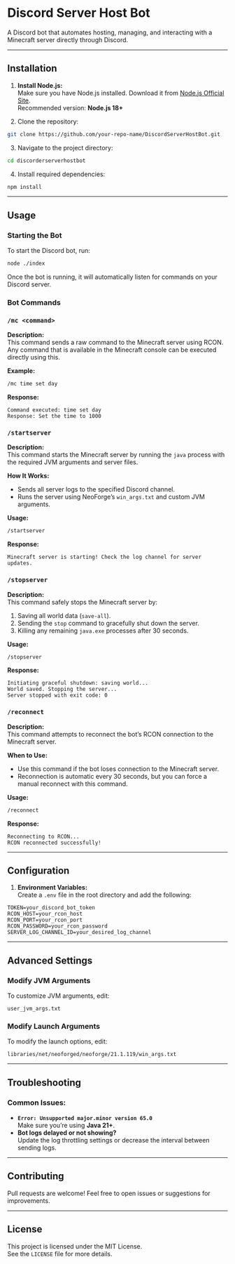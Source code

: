 
# **Discord Server Host Bot**

A Discord bot that automates hosting, managing, and interacting with a Minecraft server directly through Discord.

---

## **Installation**


1. **Install Node.js:**  
   Make sure you have Node.js installed. Download it from [Node.js Official Site](https://nodejs.org/).  
   Recommended version: **Node.js 18+**

2. Clone the repository:
```bash
git clone https://github.com/your-repo-name/DiscordServerHostBot.git
```

3. Navigate to the project directory:
```bash
cd discorderserverhostbot
```

4. Install required dependencies:
```bash
npm install
```

---

## **Usage**

### **Starting the Bot**

To start the Discord bot, run:
```bash
node ./index
```

Once the bot is running, it will automatically listen for commands on your Discord server.

### **Bot Commands**

### `/mc <command>`

**Description:**  
This command sends a raw command to the Minecraft server using RCON.  
Any command that is available in the Minecraft console can be executed directly using this.

**Example:**
```bash
/mc time set day
```
**Response:**
```
Command executed: time set day
Response: Set the time to 1000
```

### `/startserver`

**Description:**  
This command starts the Minecraft server by running the `java` process with the required JVM arguments and server files.

**How It Works:**
- Sends all server logs to the specified Discord channel.
- Runs the server using NeoForge’s `win_args.txt` and custom JVM arguments.

**Usage:**
```bash
/startserver
```
**Response:**
```
Minecraft server is starting! Check the log channel for server updates.
```

### `/stopserver`

**Description:**  
This command safely stops the Minecraft server by:
1. Saving all world data (`save-all`).
2. Sending the `stop` command to gracefully shut down the server.
3. Killing any remaining `java.exe` processes after 30 seconds.

**Usage:**
```bash
/stopserver
```
**Response:**
```
Initiating graceful shutdown: saving world...
World saved. Stopping the server...
Server stopped with exit code: 0
```


### `/reconnect`

**Description:**  
This command attempts to reconnect the bot’s RCON connection to the Minecraft server.

**When to Use:**
- Use this command if the bot loses connection to the Minecraft server.
- Reconnection is automatic every 30 seconds, but you can force a manual reconnect with this command.

**Usage:**
```bash
/reconnect
```
**Response:**
```
Reconnecting to RCON...
RCON reconnected successfully!
```

---

## **Configuration**

1. **Environment Variables:**  
   Create a `.env` file in the root directory and add the following:
```
TOKEN=your_discord_bot_token
RCON_HOST=your_rcon_host
RCON_PORT=your_rcon_port
RCON_PASSWORD=your_rcon_password
SERVER_LOG_CHANNEL_ID=your_desired_log_channel
```

---

## **Advanced Settings**

### **Modify JVM Arguments**
To customize JVM arguments, edit:
```
user_jvm_args.txt
```

### **Modify Launch Arguments**
To modify the launch options, edit:
```
libraries/net/neoforged/neoforge/21.1.119/win_args.txt
```

---

## **Troubleshooting**

### Common Issues:
- **`Error: Unsupported major.minor version 65.0`**  
   Make sure you’re using **Java 21+**.
- **Bot logs delayed or not showing?**  
   Update the log throttling settings or decrease the interval between sending logs.

---

## **Contributing**

Pull requests are welcome! Feel free to open issues or suggestions for improvements.

---

## **License**
This project is licensed under the MIT License.  
See the `LICENSE` file for more details.
